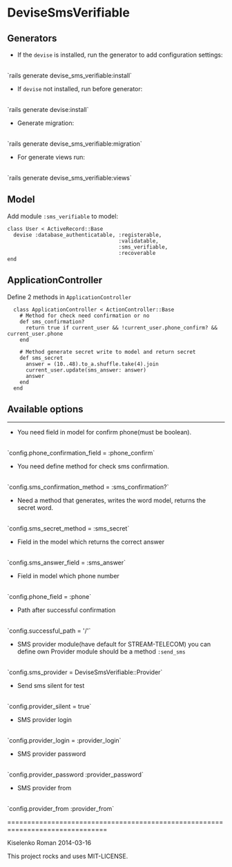 # DeviseSmsVerifiable #

## Generators ##

* If the `devise` is installed, run the generator to add configuration settings:
<br>
`rails generate devise_sms_verifiable:install`

* If `devise` not installed, run before generator:
<br>
`rails generate devise:install`

* Generate migration:
<br>
`rails generate devise_sms_verifiable:migration`

* For generate views run:
<br>
`rails generate devise_sms_verifiable:views`

## Model ##

Add module `:sms_verifiable` to model:
```
class User < ActiveRecord::Base
  devise :database_authenticatable, :registerable,
                                    :validatable,
                                    :sms_verifiable,
                                    :recoverable
end
```
## ApplicationController ##

Define 2 methods in `ApplicationController`
```
  class ApplicationController < ActionController::Base
    # Method for check need confirmation or no
    def sms_confirmation?
      return true if current_user && !current_user.phone_confirm? && current_user.phone
    end

    # Method generate secret write to model and return secret
    def sms_secret
      answer = (10..48).to_a.shuffle.take(4).join
      current_user.update(sms_answer: answer)
      answer
    end
  end
```
## Available options ##

* * *

* You need field in model for confirm phone(must be boolean).
<br>
`config.phone_confirmation_field = :phone_confirm`

* You need define method for check sms confirmation.
<br>
`config.sms_confirmation_method = :sms_confirmation?`

* Need a method that generates, writes the word model, returns the secret word.
<br>
`config.sms_secret_method = :sms_secret`

* Field in the model which returns the correct answer
<br>
`config.sms_answer_field = :sms_answer`

* Field in model which phone number
<br>
`config.phone_field = :phone`

* Path after successful confirmation
<br>
`config.successful_path = '/'`

* SMS provider module(have default for STREAM-TELECOM) you can define own
Provider module should be a method `:send_sms`
<br>
`config.sms_provider = DeviseSmsVerifiable::Provider`

* Send sms silent for test
<br>
`config.provider_silent = true`

* SMS provider login
<br>
`config.provider_login = :provider_login`

* SMS provider password
<br>
`config.provider_password :provider_password`

* SMS provider from
<br>
`config.provider_from :provider_from`

===============================================================================

Kiselenko Roman 2014-03-16

This project rocks and uses MIT-LICENSE.

